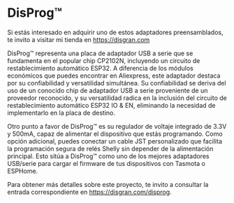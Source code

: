 # DisProg™

Si estás interesado en adquirir uno de estos adaptadores preensamblados, te invito a visitar mi tienda en https://disgran.com

DisProg™ representa una placa de adaptador USB a serie que se fundamenta en el popular chip CP2102N, incluyendo un circuito de restablecimiento automático ESP32. A diferencia de los módulos económicos que puedes encontrar en Aliexpress, este adaptador destaca por su confiabilidad y versatilidad simultánea. Su confiabilidad se deriva del uso de un conocido chip de adaptador USB a serie proveniente de un proveedor reconocido, y su versatilidad radica en la inclusión del circuito de restablecimiento automático ESP32 IO & EN, eliminando la necesidad de implementarlo en la placa de destino.

Otro punto a favor de DisProg™ es su regulador de voltaje integrado de 3.3V y 500mA, capaz de alimentar el dispositivo que estás programando. Como opción adicional, puedes conectar un cable JST personalizado que facilita la programación segura de relés Shelly sin depender de la alimentación principal. Esto sitúa a DisProg™ como uno de los mejores adaptadores USB/serie para cargar el firmware de tus dispositivos con Tasmota o ESPHome.

Para obtener más detalles sobre este proyecto, te invito a consultar la entrada correspondiente en https://disgran.com/disprog.
